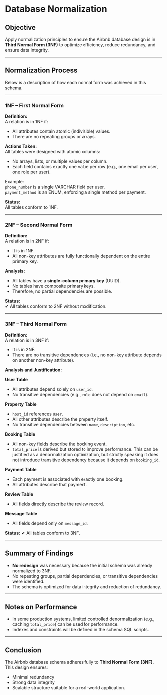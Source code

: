# Database Normalization

## Objective
Apply normalization principles to ensure the Airbnb database design is in **Third Normal Form (3NF)** to optimize efficiency, reduce redundancy, and ensure data integrity.

---

## Normalization Process

Below is a description of how each normal form was achieved in this schema.

---

### 1NF – First Normal Form
**Definition:**  
A relation is in 1NF if:
- All attributes contain atomic (indivisible) values.
- There are no repeating groups or arrays.

**Actions Taken:**  
 All tables were designed with atomic columns:
- No arrays, lists, or multiple values per column.
- Each field contains exactly one value per row (e.g., one email per user, one role per user).

Example:  
`phone_number` is a single VARCHAR field per user.  
`payment_method` is an ENUM, enforcing a single method per payment.

**Status:**  
 All tables conform to 1NF.

---

### 2NF – Second Normal Form
**Definition:**  
A relation is in 2NF if:
- It is in 1NF.
- All non-key attributes are fully functionally dependent on the entire primary key.

**Analysis:**
- All tables have a **single-column primary key** (UUID).
- No tables have composite primary keys.
- Therefore, no partial dependencies are possible.

**Status:**  
✔ All tables conform to 2NF without modification.

---

### 3NF – Third Normal Form
**Definition:**  
A relation is in 3NF if:
- It is in 2NF.
- There are no transitive dependencies (i.e., no non-key attribute depends on another non-key attribute).

**Analysis and Justification:**

 **User Table**
- All attributes depend solely on `user_id`.
- No transitive dependencies (e.g., `role` does not depend on `email`).

 **Property Table**
- `host_id` references `User`.
- All other attributes describe the property itself.
- No transitive dependencies between `name`, `description`, etc.

 **Booking Table**
- All non-key fields describe the booking event.
- `total_price` is derived but stored to improve performance. This can be justified as a denormalization optimization, but strictly speaking it does not introduce transitive dependency because it depends on `booking_id`.

 **Payment Table**
- Each payment is associated with exactly one booking.
- All attributes describe that payment.

 **Review Table**
- All fields directly describe the review record.

 **Message Table**
- All fields depend only on `message_id`.

**Status:**
✔ All tables conform to 3NF.

---

## Summary of Findings
- **No redesign** was necessary because the initial schema was already normalized to 3NF.
- No repeating groups, partial dependencies, or transitive dependencies were identified.
- The schema is optimized for data integrity and reduction of redundancy.

---

## Notes on Performance
- In some production systems, limited controlled denormalization (e.g., caching `total_price`) can be used for performance.
- Indexes and constraints will be defined in the schema SQL scripts.

---

## Conclusion
The Airbnb database schema adheres fully to **Third Normal Form (3NF)**.  
This design ensures:
- Minimal redundancy
- Strong data integrity
- Scalable structure suitable for a real-world application.

